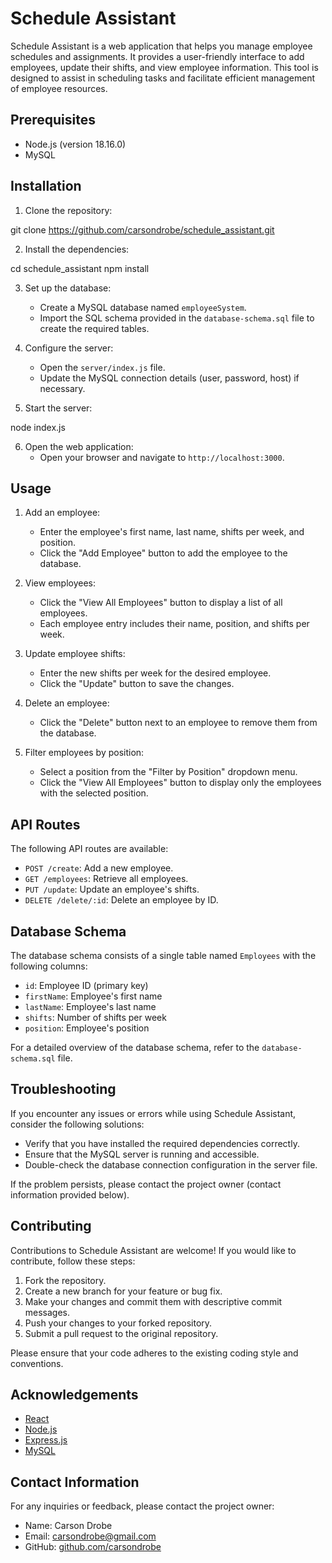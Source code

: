 # Schedule Assistant

Schedule Assistant is a web application that helps you manage employee schedules and assignments. It provides a user-friendly interface to add employees, update their shifts, and view employee information. This tool is designed to assist in scheduling tasks and facilitate efficient management of employee resources.

## Prerequisites

- Node.js (version 18.16.0)
- MySQL

## Installation

1. Clone the repository:

git clone https://github.com/carsondrobe/schedule_assistant.git

2. Install the dependencies:

cd schedule_assistant
npm install


3. Set up the database:
   - Create a MySQL database named `employeeSystem`.
   - Import the SQL schema provided in the `database-schema.sql` file to create the required tables.

4. Configure the server:
   - Open the `server/index.js` file.
   - Update the MySQL connection details (user, password, host) if necessary.

5. Start the server:

node index.js


6. Open the web application:
   - Open your browser and navigate to `http://localhost:3000`.

## Usage

1. Add an employee:
   - Enter the employee's first name, last name, shifts per week, and position.
   - Click the "Add Employee" button to add the employee to the database.

2. View employees:
   - Click the "View All Employees" button to display a list of all employees.
   - Each employee entry includes their name, position, and shifts per week.

3. Update employee shifts:
   - Enter the new shifts per week for the desired employee.
   - Click the "Update" button to save the changes.

4. Delete an employee:
   - Click the "Delete" button next to an employee to remove them from the database.

5. Filter employees by position:
   - Select a position from the "Filter by Position" dropdown menu.
   - Click the "View All Employees" button to display only the employees with the selected position.

## API Routes

The following API routes are available:

- `POST /create`: Add a new employee.
- `GET /employees`: Retrieve all employees.
- `PUT /update`: Update an employee's shifts.
- `DELETE /delete/:id`: Delete an employee by ID.

## Database Schema

The database schema consists of a single table named `Employees` with the following columns:

- `id`: Employee ID (primary key)
- `firstName`: Employee's first name
- `lastName`: Employee's last name
- `shifts`: Number of shifts per week
- `position`: Employee's position

For a detailed overview of the database schema, refer to the `database-schema.sql` file.

## Troubleshooting

If you encounter any issues or errors while using Schedule Assistant, consider the following solutions:

- Verify that you have installed the required dependencies correctly.
- Ensure that the MySQL server is running and accessible.
- Double-check the database connection configuration in the server file.

If the problem persists, please contact the project owner (contact information provided below).

## Contributing

Contributions to Schedule Assistant are welcome! If you would like to contribute, follow these steps:

1. Fork the repository.
2. Create a new branch for your feature or bug fix.
3. Make your changes and commit them with descriptive commit messages.
4. Push your changes to your forked repository.
5. Submit a pull request to the original repository.

Please ensure that your code adheres to the existing coding style and conventions.

## Acknowledgements

- [React](https://reactjs.org/)
- [Node.js](https://nodejs.org/)
- [Express.js](https://expressjs.com/)
- [MySQL](https://www.mysql.com/)

## Contact Information

For any inquiries or feedback, please contact the project owner:

- Name: Carson Drobe
- Email: carsondrobe@gmail.com
- GitHub: [github.com/carsondrobe](https://github.com/carsondrobe)



